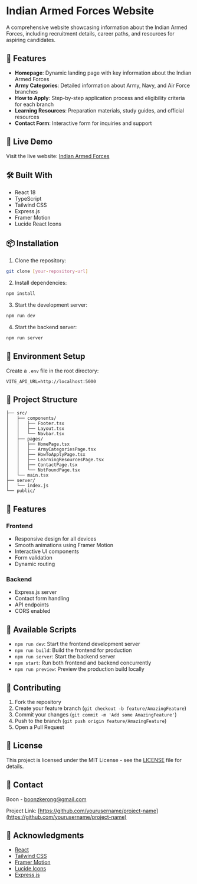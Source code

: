 # Indian Armed Forces Website

A comprehensive website showcasing information about the Indian Armed Forces, including recruitment details, career paths, and resources for aspiring candidates.

## 🌟 Features

- **Homepage**: Dynamic landing page with key information about the Indian Armed Forces
- **Army Categories**: Detailed information about Army, Navy, and Air Force branches
- **How to Apply**: Step-by-step application process and eligibility criteria for each branch
- **Learning Resources**: Preparation materials, study guides, and official resources
- **Contact Form**: Interactive form for inquiries and support

## 🚀 Live Demo

Visit the live website: [Indian Armed Forces](https://funny-zuccutto-6ddda7.netlify.app/)

## 🛠️ Built With

- React 18
- TypeScript
- Tailwind CSS
- Express.js
- Framer Motion
- Lucide React Icons

## 📦 Installation

1. Clone the repository:
```bash
git clone [your-repository-url]
```

2. Install dependencies:
```bash
npm install
```

3. Start the development server:
```bash
npm run dev
```

4. Start the backend server:
```bash
npm run server
```

## 🔧 Environment Setup

Create a `.env` file in the root directory:

```env
VITE_API_URL=http://localhost:5000
```

## 📁 Project Structure

```
├── src/
│   ├── components/
│   │   ├── Footer.tsx
│   │   ├── Layout.tsx
│   │   └── Navbar.tsx
│   ├── pages/
│   │   ├── HomePage.tsx
│   │   ├── ArmyCategoriesPage.tsx
│   │   ├── HowToApplyPage.tsx
│   │   ├── LearningResourcesPage.tsx
│   │   ├── ContactPage.tsx
│   │   └── NotFoundPage.tsx
│   └── main.tsx
├── server/
│   └── index.js
└── public/
```

## 🎨 Features

### Frontend
- Responsive design for all devices
- Smooth animations using Framer Motion
- Interactive UI components
- Form validation
- Dynamic routing

### Backend
- Express.js server
- Contact form handling
- API endpoints
- CORS enabled

## 📄 Available Scripts

- `npm run dev`: Start the frontend development server
- `npm run build`: Build the frontend for production
- `npm run server`: Start the backend server
- `npm start`: Run both frontend and backend concurrently
- `npm run preview`: Preview the production build locally

## 🤝 Contributing

1. Fork the repository
2. Create your feature branch (`git checkout -b feature/AmazingFeature`)
3. Commit your changes (`git commit -m 'Add some AmazingFeature'`)
4. Push to the branch (`git push origin feature/AmazingFeature`)
5. Open a Pull Request

## 📝 License

This project is licensed under the MIT License - see the [LICENSE](LICENSE) file for details.

## 👥 Contact

Boon - [boonzkerong@gmail.com](mailto:boonzkerong@gmail.com)

Project Link: [https://github.com/yourusername/project-name](https://github.com/yourusername/project-name)

## 🙏 Acknowledgments

- [React](https://reactjs.org/)
- [Tailwind CSS](https://tailwindcss.com/)
- [Framer Motion](https://www.framer.com/motion/)
- [Lucide Icons](https://lucide.dev/)
- [Express.js](https://expressjs.com/)